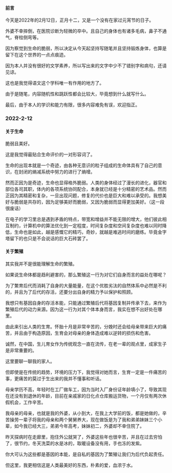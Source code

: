 

#### 前言

今天是2022年的2月12日，正月十二，又是一个没有在家过元宵节的日子。

外婆不幸摔倒，在医院诊断为轻微的卒中。且自己的身体也有诸多毛病，鼻子不通气，脊柱侧弯等。

因为察觉到生命的脆弱，所以决定从今天起坚持写随笔并且坚持锻炼身体，也算是留下在这个世界的一点点痕迹。

因为本人并没有很好的文学素养，所以写出来的文字中少不了错别字和病句，还请见谅。

这也是我觉得语文这个学科唯一有作用的地方了。

由于是随笔，内容随机性和跳跃性都会比较大，毕竟想到什么就写什么。

最后，由于本人的学识和能力有限，很多内容难免有误，欢迎指正。

### 2022-2-12

#### 关于生命

脆弱且美好。

这是我觉得最贴合生命评价的一对形容词了。

生命的出现本就是一个奇迹，由各种无意识的粒子组成的生命体具有了自己的意识，在封闭的熵减系统中努力的进行了熵增。

然而正因为是奇迹，生命也显得格外脆弱。人类的身体经过了漫长的进化，器官和部位各司其职，体内的各项系统协同配合，本身就已经是十分精密的艺术品。然而正因为其精密和复杂，一旦出现问题，修复的代价也是巨大和难以承受的。我想美好与脆弱是共存的，因为足够美好而脆弱，又因为脆弱而显得更加美好。（这一段很废话）

在电子的学习里总是遇到矛盾的特点，带宽和增益并不能无限的增大，他们彼此相互制约，计算机中的算法优化到一定程度，时间复杂度和空间复杂度也难以同时降低，生命也是如此，越是感慨它的精巧，奇妙，就越是难逃时间的磨练。毕竟金字塔留下的也只是不会说话的巨大石砖罢了。

#### 关于繁殖

其实我并不是很能理解生命的繁殖。

如果说生命体都是趋利避害的，那么繁殖这一行为对它们自身而言的益处在哪呢？

为了繁育后代而消耗了自身的大量能量，在这个优胜劣汰的自然体系中必然是不利的，并且为了后代的存活，还要分出自身的精力予以保护和照顾。

我想只有基因自身的存活本能，只能通过繁殖后代将基因复制并传承下去，来作为繁殖后代的动力来源。因为这一行为对其个体本身而言，我实在想不出好处在哪里。

由此来引出人类的生育。怀胎十月是非常辛苦的，分娩时还会给母亲带来巨大的痛苦，并且由于构造原因，生育会对母亲的身体造成难以逆转的损伤和危害。

诚然，在中国，生儿育女作为传统观念一直在流传，在老一辈的观点里，成家生子是非常重要的。

这里要聊一聊我的家人。

但即使是在传统的趋势，环境的压力下，我觉得对她而言，生育一定是一件痛苦的事，更痛苦的莫过于生出来的我并不懂事和听话。

母亲学历不高，年轻时在工厂做车工，因为当时入厂身份证年龄填小了，导致其现在还没有到退休的年龄，目前在亲戚家的日化点仓库搬运货物，一个月仅有两次休假机会，工作辛苦。

我母亲的母亲，也就是我的外婆，从小到大，在我上大学前的饭，都是她做的，辛苦操劳一辈子将我的母亲和两个舅舅养大，现在做饭是为了我和弟弟妹妹三个小辈，如今我已经大三，弟弟今年高考，妹妹初二，外婆却不幸住院了。

昨天探病时在走廊里，抱住外公就哭了，外婆这些年也很辛苦，并且在过去穷怕了，很节约，冬天洗菜的水是冰的，取暖设备没有用，手也冻的发紫。

你大可认为这些都是基因的本能，是自私的基因为了繁殖让我们为后代负起责任。

但这里，我更相信这是人类最美好的东西，朴素的爱，血浓于水。



